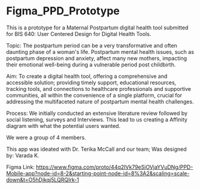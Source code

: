 # Figma_PPD_Prototype
This is a prototype for a Maternal Postpartum digital health tool submitted for BIS 640: User Centered Design for Digital Health Tools.

Topic: The postpartum period can be a very transformative and often daunting phase of a woman's life. Postpartum mental health issues, such as postpartum depression and anxiety, affect many new mothers, impacting their emotional well-being during a vulnerable period post childbirth.

Aim: To create a digital health tool, offering a comprehensive and accessible solution; providing timely support, educational resources, tracking tools, and connections to healthcare professionals and supportive communities, all within the convenience of a single platform, crucial for addressing the multifaceted nature of postpartum mental health challenges.

Process: We initially conducted an extensive literature review followed by social listening,  surveys and Interviews. This lead to us creating a Affinity diagram with what the potential users wanted. 

We were a group of 4 members.

This app was ideated with Dr. Terika McCall and our team; Was designed by: Varada K.

Figma Link: https://www.figma.com/proto/44q2IVk79eSjOVjaYVuDNg/PPD-Mobile-app?node-id=8-2&starting-point-node-id=8%3A2&scaling=scale-down&t=O5hDjkqj5LQRQIrk-1







